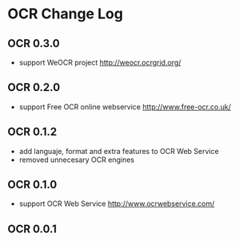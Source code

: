 # OCR Change Log

## OCR 0.3.0
  - support WeOCR project http://weocr.ocrgrid.org/

## OCR 0.2.0
  - support Free OCR online webservice http://www.free-ocr.co.uk/

## OCR 0.1.2
  - add languaje, format and extra features to OCR Web Service
  - removed unnecesary OCR engines

## OCR 0.1.0
  - support OCR Web Service http://www.ocrwebservice.com/

## OCR 0.0.1
